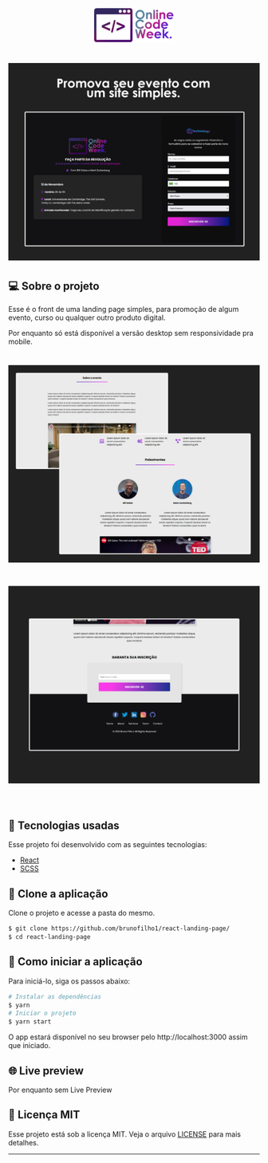 <div align="center">
  <img alt="Event Logo" width="160px" src=".github/event-logo.png" />
</div>

<h1 align="center">
    <img alt="Landing Page" src=".github/page-home.png" />
</h1>


## 💻 Sobre o projeto

Esse é o front de uma landing page simples, para promoção de algum evento, curso ou qualquer outro produto digital.

Por enquanto só está disponível a versão desktop sem responsividade pra mobile.

<h1 align="center">
    <img width="900px" alt="Landing Page" src=".github/page-main.png" />
</h1>

<h1 align="center">
    <img width="900px" alt="Landing Page" src=".github/page-footer.png" />
</h1>

<br>

## 🧪 Tecnologias usadas

Esse projeto foi desenvolvido com as seguintes tecnologias:

- [React](https://reactjs.org)
- [SCSS](https://sass-lang.com/)

## 🔗  Clone a aplicação

Clone o projeto e acesse a pasta do mesmo.

```bash
$ git clone https://github.com/brunofilho1/react-landing-page/
$ cd react-landing-page
```
## 🚀 Como iniciar a aplicação

Para iniciá-lo, siga os passos abaixo:
```bash
# Instalar as dependências
$ yarn
# Iniciar o projeto
$ yarn start
```
O app estará disponível no seu browser pelo http://localhost:3000 assim que iniciado.

## 🌐 Live preview
Por enquanto sem Live Preview

## 📝 Licença MIT

Esse projeto está sob a licença MIT. Veja o arquivo [LICENSE](LICENSE) para mais detalhes.

---
